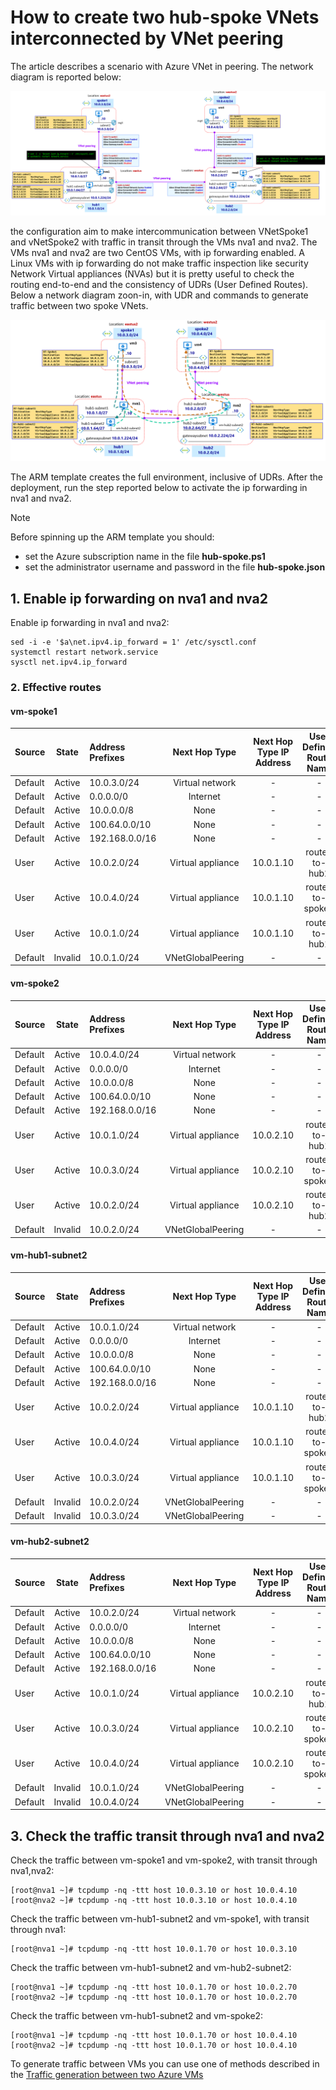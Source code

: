 <properties
pageTitle= 'how to create two Azure hub-spoke VNets interconnected by global VNet peering by ARM'
description= "ARM template to create two Azure hub-spoke VNets interconnected by global VNet peering"
documentationcenter: na
services=""
documentationCenter="na"
authors="fabferri"
manager=""
editor=""/>

<tags
   ms.service="howto-example-Azure"
   ms.devlang="na"
   ms.topic="article"
   ms.tgt_pltfrm="na"
   ms.workload="na"
   ms.date="26/07/2018"
   ms.review="23/03/2020"
   ms.author="fabferri" />

# How to create two hub-spoke VNets interconnected by VNet peering


The article describes a scenario with Azure VNet in peering. The network diagram is reported below:

[![1]][1]

the configuration aim to make intercommunication between VNetSpoke1 and vNetSpoke2 with traffic in transit through the VMs nva1 and nva2. The VMs nva1 and nva2 are two CentOS VMs,  with ip forwarding enabled. A Linux VMs with ip forwarding do not make traffic inspection like security Network Virtual appliances (NVAs)  but it is pretty useful to  check the routing end-to-end and the consistency of UDRs (User Defined Routes).
Below a network diagram zoon-in, with UDR and commands to generate traffic between two spoke VNets.

[![2]][2]

The ARM template creates the full environment, inclusive of UDRs. After the deployment, run the step reported below to activate the ip forwarding in nva1 and nva2.

> [!NOTE]
> Before spinning up the ARM template you should:
> * set the Azure subscription name in the file **hub-spoke.ps1**
> * set the administrator username and password in the file **hub-spoke.json**
>


## <a name="EnableIPForwarding"></a>1. Enable ip forwarding on nva1 and nva2

Enable ip forwarding in nva1 and nva2:

```
sed -i -e '$a\net.ipv4.ip_forward = 1' /etc/sysctl.conf
systemctl restart network.service
sysctl net.ipv4.ip_forward
```

### <a name="Effective routes-spoke1"></a>2. Effective routes

#### vm-spoke1
|Source |	State   |	Address Prefixes|	Next Hop Type    |	Next Hop Type IP Address|	User Defined Route Name|
| ----- |:-------:|:----------------|:----------------:|:-----------------------:|:----------------------:|
|Default|	Active  |	10.0.3.0/24     |	Virtual network  |	-|	-|
|Default|	Active	|0.0.0.0/0        |	Internet         |	-|	-|
|Default|	Active	|10.0.0.0/8       |	None	           |-|	-|
|Default|	Active	|100.64.0.0/10    |	None	           |-|	-|
|Default|	Active	|192.168.0.0/16   |	None	           |-|	-|
|User   |	Active	|10.0.2.0/24      |	Virtual appliance|	10.0.1.10|	route-to-hub2|
|User   |	Active	|10.0.4.0/24      |	Virtual appliance|	10.0.1.10|	route-to-spoke2|
|User   |	Active	|10.0.1.0/24      |	Virtual appliance|	10.0.1.10|	route-to-hub1|
|Default|	Invalid	|10.0.1.0/24      |	VNetGlobalPeering|	-|	-|


#### vm-spoke2
|Source|	State	  |Address Prefixes|	Next Hop Type    |Next Hop Type IP Address |	User Defined Route Name|
| ----- |:-------:|:---------------|:-----------------:|:-----------------------:|:----------------------:|
|Default|	Active  |	10.0.4.0/24    |	Virtual network  |	-|	-|
|Default|	Active  |	0.0.0.0/0      |	Internet         |	-|	-|
|Default|	Active  |	10.0.0.0/8     |	None             |	-|	-|
|Default|	Active  |	100.64.0.0/10  |	None             |	-|	-|
|Default|	Active  |	192.168.0.0/16 |	None             |	-|	-|
|User|	Active    |	10.0.1.0/24    |	Virtual appliance|	10.0.2.10|	route-to-hub1|
|User|	Active    |	10.0.3.0/24    |	Virtual appliance|	10.0.2.10|	route-to-spoke1|
|User|	Active    |	10.0.2.0/24    |	Virtual appliance|	10.0.2.10|	route-to-hub2|
|Default|	Invalid |	10.0.2.0/24    |	VNetGlobalPeering|	-|	-|


#### vm-hub1-subnet2
|Source|	State	  |Address Prefixes|	Next Hop Type      |Next Hop Type IP Address |	User Defined Route Name|
| ----- |:-------:|:---------------|:-----------------:|:-----------------------:|:----------------------:|
|Default|	Active	|10.0.1.0/24	   | Virtual network	 |-|	-|
|Default|	Active	|0.0.0.0/0	     | Internet	         |-|	-|
|Default|	Active	|10.0.0.0/8	     | None	             |-|	-|
|Default|	Active	|100.64.0.0/10	 | None	             |-|	-|
|Default|	Active	|192.168.0.0/16	 | None	             |-|	-|
|User   |	Active	|10.0.2.0/24	   | Virtual appliance | 10.0.1.10|	route-to-hub2|
|User   |	Active	|10.0.4.0/24	   | Virtual appliance | 10.0.1.10|	route-to-spoke2|
|User   |	Active	|10.0.3.0/24	   | Virtual appliance | 10.0.1.10|	route-to-spoke1|
|Default|	Invalid	|10.0.2.0/24	   | VNetGlobalPeering |-|	-|
|Default|	Invalid	|10.0.3.0/24	   | VNetGlobalPeering |-|	-|


#### vm-hub2-subnet2
|Source |	State	  |Address Prefixes| Next Hop Type	   |Next Hop Type IP Address |User Defined Route Name |
| ----- |:-------:|:---------------|:-----------------:|:-----------------------:|:----------------------:|
|Default|	Active  |	10.0.2.0/24    |Virtual network	   |-|	-|
|Default|	Active  |	0.0.0.0/0	     | Internet	         |-|	-|
|Default|	Active  |	10.0.0.0/8	   | None	             |-|	-|
|Default|	Active  |	100.64.0.0/10	 | None	             |-|	-|
|Default|	Active  |	192.168.0.0/16 | None	             |-|	-|
|User   |	Active  |	10.0.1.0/24	   |Virtual appliance  |	10.0.2.10	|route-to-hub1|
|User   |	Active  |	10.0.3.0/24	   |Virtual appliance  |	10.0.2.10	|route-to-spoke1|
|User   |	Active  |	10.0.4.0/24	   |Virtual appliance  |	10.0.2.10	|route-to-spoke2|
|Default|	Invalid |	10.0.1.0/24	   |VNetGlobalPeering  |-	|-|
|Default|	Invalid |	10.0.4.0/24	   |VNetGlobalPeering	 |-	|-|



## <a name="tcpdump"></a>3. Check the traffic transit through nva1 and nva2
Check the traffic between vm-spoke1 and vm-spoke2, with transit through nva1,nva2:

```console
[root@nva1 ~]# tcpdump -nq -ttt host 10.0.3.10 or host 10.0.4.10
[root@nva2 ~]# tcpdump -nq -ttt host 10.0.3.10 or host 10.0.4.10
```

Check the traffic between vm-hub1-subnet2 and vm-spoke1, with transit through nva1:

```console
[root@nva1 ~]# tcpdump -nq -ttt host 10.0.1.70 or host 10.0.3.10
```

Check the traffic between vm-hub1-subnet2 and vm-hub2-subnet2:

```console
[root@nva1 ~]# tcpdump -nq -ttt host 10.0.1.70 or host 10.0.2.70
[root@nva2 ~]# tcpdump -nq -ttt host 10.0.1.70 or host 10.0.2.70
```
Check the traffic between vm-hub1-subnet2 and vm-spoke2:

```console
[root@nva1 ~]# tcpdump -nq -ttt host 10.0.1.70 or host 10.0.4.10
[root@nva2 ~]# tcpdump -nq -ttt host 10.0.1.70 or host 10.0.4.10
```

To generate traffic between VMs you can use one of methods described in the [Traffic generation between two Azure VMs](https://github.com/fabferri/az-pattern/tree/master/00-traffic-between-2vms)


<!--Image References-->

[1]: ./media/network-diagram.png "network diagram"
[2]: ./media/flow.png "tcp flow transit from vm2 to vm3"

<!--Link References-->


